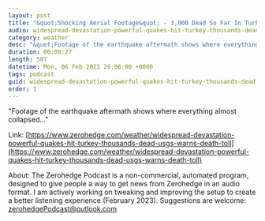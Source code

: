 ```yaml
---
layout: post
title: "&quot;Shocking Aerial Footage&quot; - 3,000 Dead So Far In Turkey-Syria Quake, 1,000s Of Buildings Collapsed"
audio: widespread-devastation-powerful-quakes-hit-turkey-thousands-dead-usgs-warns-death-toll-2
category: weather
desc: "&quot;Footage of the earthquake aftermath shows where everything almost collapsed...&quot; "
duration: 00:08:27
length: 507
datetime: Mon, 06 Feb 2023 20:06:00 +0000
tags: podcast
guid: widespread-devastation-powerful-quakes-hit-turkey-thousands-dead-usgs-warns-death-toll-0
order: 1
---
```

&quot;Footage of the earthquake aftermath shows where everything almost collapsed...&quot; 

Link: [https://www.zerohedge.com/weather/widespread-devastation-powerful-quakes-hit-turkey-thousands-dead-usgs-warns-death-toll](https://www.zerohedge.com/weather/widespread-devastation-powerful-quakes-hit-turkey-thousands-dead-usgs-warns-death-toll)

About: The Zerohedge Podcast is a non-commercial, automated program, designed to give people a way to get news from Zerohedge in an audio format.  I am actively working on tweaking and improving the setup to create a better listening experience (February 2023).  Suggestions are welcome: [zerohedgePodcast@outlook.com](mailto:zerohedgePodcast@outlook.com)